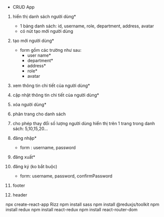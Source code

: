 - CRUD App

1. hiển thị danh sách người dùng\*
   - 1 bảng danh sách: id, username, role, department, address, avatar
   - có nút tạo mới người dùng
1. tạo mới người dùng\*
   - form gồm các trường như sau:
     - user name\*
     - department\*
     - address\*
     - role\*
     - avatar
1. xem thông tin chi tiết của người dùng\*
1. cập nhật thông tin chi tiết của người dùng\*
1. xóa người dùng\*

1. phân trang cho danh sách
1. cho phép thay đổi số lượng người dùng hiển thị trên 1 trang trong danh sách: 5,10,15,20...
1. đăng nhập\*
   - form : username, password
1. đăng xuất\*
1. đăng ký (ko bắt buộc)
   - form: username, password, confirmPassword
1. footer
1. header

npx create-react-app Rizz
npm install sass
npm install @reduxjs/toolkit
npm install redux
npm install react-redux
npm install react-router-dom
